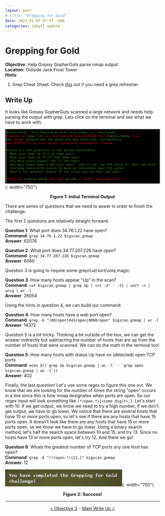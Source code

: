 ```yaml
---
layout: post
# title: "Grepping for Gold"
date: 2022-01-07 07:57 -500
categories: jekyll update
---
```


# Grepping for Gold

**Objective**: Help Greasy GopherGuts parse nmap output  
**Location**: Outside Jack Frost Tower  
**Hints**:
1. Grep Cheat Sheet: Check [this](https://ryanstutorials.net/linuxtutorial/cheatsheetgrep.php) out if you need a grep refresher.

## Write Up

It looks like Greasy GopherGuts scanned a large network and needs help parsing the output with grep. Lets click on the terminal and see what we have to work with.

![Initial Terminal Output](/assets/img/2021_sans_hhc/term/grepping_for_gold/picture_2.png){: width="750"}
<p align="center"><strong>Figure 1: Initial Terminal Output</strong></p>

There are series of questions that we need to aswer in order to finish the challenge.

The first 2 questions are relatively straight forward:  

**Question 1**: What port does 34.76.1.22 have open?  
**Command**: `grep 34.76.1.22 bigscan.gnmap`  
**Answer**: 62078  

**Question 2**: What port does 34.77.207.226 have open?  
**Command**: `grep 34.77.207.226 bigscan.gnmap`  
**Answer**: 8080  

Question 3 is going to require some grep/cut/sort/uniq magic:  

**Question 3**: How many hosts appear "Up" in the scan?  
**Command**: `cat bigscan.gnmap | grep Up | cut -d' ' -f2 | sort -n | uniq | wc -l`  
**Answer**: 26054  

Using the hints in question 4, we can build our command:  

**Question 4**: How many hosts have a web port open?  
**Command**: `grep -E "(80/open|443/open|8080/open" bigscan.gnmap | wc -l`  
**Answer**: 14372  

Question 5 is a bit tricky. Thinking a bit outside of the box, we can get the answer indirectly but subtracting the number of hosts that are up from the number of hosts that were scanned. We can do the math in the terminal too!  

**Question 5**: How many hosts with status Up have no (detected) open TCP ports  
**Command**: ```echo $((`grep Up bigscan.gnmap | wc -l` - `grep open bigscan.gnmap | wc -l`))```   
**Answer**: 402   

Finally, the last question! Let's use some regex to figure this one out. We know that we are looking for the number of times the string "open" occurs in a line since this is how nmap designates when ports are open. So our regex input will look something like `(*/open.*){<some digit>,}`. Let's start with 10. If we get output, we know we need to try a high number, if we don't get output, we have to go lower. We notice that there are several hosts that have 10 or more ports open, so let's see if there are any hosts that have 15 ports open. It doesn't look like there are any hosts that have 15 or more ports open, se we know we have to go lower. Using a binary search method, let's half the search space between 10 and 15, and try 13. Since no hosts have 13 or more ports open, let's try 12. And there we go!   

**Question 6**: Whats the greatest number of TCP ports any one host has open?   
**Command**: `grep -E "(*/open.*){12,}" bigscan.gnmap`   
**Answer**: 12   

![Success](/assets/img/2021_sans_hhc/term/grepping_for_gold/picture_3.png){: width="750"}
<p align="center"><strong>Figure 2: Success!</strong></p>

---
<p align="center"><a href="/write_ups/2021_sans_hhc/obj/2022-01-06-SANS-Holiday-Hack-Objective-3">< Objective 3</a> :: <a href="/2021-SANS-Holiday-Hack-Challenge/">Main Write Up ></a></p>